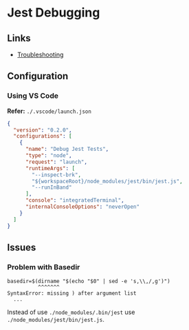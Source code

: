 # Jest Debugging

<!--
chrome://inspect
-->

## Links

- [Troubleshooting](https://jestjs.io/docs/troubleshooting)

## Configuration

### Using VS Code

**Refer:** `./.vscode/launch.json`

```json
{
  "version": "0.2.0",
  "configurations": [
    {
      "name": "Debug Jest Tests",
      "type": "node",
      "request": "launch",
      "runtimeArgs": [
        "--inspect-brk",
        "${workspaceRoot}/node_modules/jest/bin/jest.js",
        "--runInBand"
      ],
      "console": "integratedTerminal",
      "internalConsoleOptions": "neverOpen"
    }
  ]
}
```

## Issues

### Problem with Basedir

```log
basedir=$(dirname "$(echo "$0" | sed -e 's,\\,/,g')")
          ^^^^^^^
SyntaxError: missing ) after argument list
  ...
```

<!--
https://dev.to/elpddev/debug-jest-spec-in-vscode-error-missing-after-argument-list-1p3b
-->

Instead of use `./node_modules/.bin/jest` use `./node_modules/jest/bin/jest.js`.
